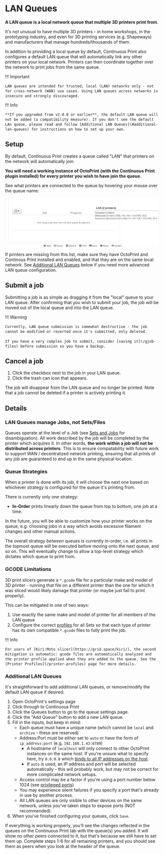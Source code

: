 # LAN Queues

**A LAN queue is a local network queue that multiple 3D printers print from.**

It's not unusual to have multiple 3D printers - in home workshops, in the prototyping industry, and even for 3D printing services (e.g. Shapeways) and manufacturers that manage hundreds/thousands of them.

In addition to providing a local queue by default, Continuous Print also configures a default LAN queue that will automatically link any other printers on your local network. Printers can then coordinate together over the network to print jobs from the same queue.

!!! Important

    LAN queues are intended for trusted, local (LAN) networks only - not for cross-network (WAN) use cases. Using LAN queues across networks is insecure and strongly discouraged.

!!! Info

    **If you upgraded from v2.0.0 or earlier**, the default LAN queue will not be added (a compatibility measure). If you don't see the default LAn queue, please read and follow [Additional LAN Queues](#additional-lan-queues) for instructions on how to set up your own.

## Setup

By default, Continuous Print creates a queue called "LAN" that printers on the network will automatically join.

**You will need a working instance of OctoPrint (with the Continuous Print plugin installed) for every printer you wish to have join the queue.**

See what printers are connected to the queue by hovering your mouse over the queue name:

![Hover Example](/hover_viz.png)

If printers are missing from this list, make sure they have OctoPrint and Continous Print installed and enabled, and that they are on the same local network. See [Additional LAN Queues](#additional-lan-queues) below if you need more advanced LAN queue configuration.

## Submit a job

Submitting a job is as simple as dragging it from the "local" queue to your LAN queue. After confirming that you wish to submit your job, the job will be moved out of the local queue and into the LAN queue.

!!! Warning

    Currently, LAN queue submission is somewhat destructive - the job cannot be modified or reverted once it's submitted, only deleted.

    If you have a very complex job to submit, consider [saving it](/gjob-files) before submission so you have a backup.

## Cancel a job

1. Click the checkbox next to the job in your LAN queue.
1. Click the trash can icon that appears.

The job will disappear from the LAN queue and no longer be printed. Note that a job cannot be deleted if a printer is actively printing it.

## Details

### LAN Queues manage Jobs, not Sets/Files

Queues operate at the level of a Job (see [Sets and Jobs](/advanced-queuing/#sets-and-jobs) for disambiguation). All work described by the job will be completed by the printer which acquires it. In other words, **the work within a job will not be distributed across printers**. This is to ensure compatability with future work to support WAN / decentralized network printing, ensuring that all prints of any job are guaranteed to end up in the same physical location.

### Queue Strategies

When a printer is done with its job, it will choose the next one based on whichever strategy is configured for the queue it's printing from.

There is currently only one strategy:

*  **In-Order** prints linearly down the queue from top to bottom, one job at a time.

In the future, you will be able to customize how your printer works on the queue, e.g. choosing jobs in a way which avoids excessive filament changes and other manual actions.

The overall strategy *between* queues is currently in-order, i.e. all prints in the topmost queue will be executed before moving onto the next queue, and so on. This will eventually change to allow a top-level strategy which dictates which queue to print from.

### GCODE Limitations

3D print slicers generate a `*.gcode` file for a particular make and model of 3D printer - running that file on a different printer than the one for which it was sliced would likely damage that printer (or maybe just fail to print properly).

This can be mitigated in one of two ways:

1. Use exactly the same make and model of printer for all members of the LAN queue
2. Configure the correct [profiles](/printer-profiles) for all Sets so that each type of printer has its own compatible `*.gcode` files to fully print the job.

!!! Info

    For users of [Kiri:Moto slicer](https://grid.space/kiri/), the second mitigation is automatic: gcode files are automatically analyzed and the printer profile applied when they are added to the queue. See the [Printer Profiles](/printer-profiles) page for more details.

### Additional LAN Queues

It's straightforward to add additional LAN queues, or remove/modify the default LAN queue if desired:

1. Open OctoPrint's settings page
2. Click through to Continuous Print
3. Click the Queues button to go to the queue settings page.
4. Click the "Add Queue" button to add a new LAN queue.
5. Fill in the inputs, but keep in mind:
    * Each queue must have a unique name (which cannot be `local` and `archive` - these are reserved)
    * Address:Port must be either set to `auto` or have the form of `ip_address:port` (e.g. `192.168.1.43:6789`)
        * A hostname of `localhost` will only connect to other OctoPrint instances on the same host. If you're unsure what to specify here, try `0.0.0.0` which [binds to all IP addresses on the host](https://en.wikipedia.org/wiki/0.0.0.0).
        * If `auto` is used, an IP address and port will be selected automatically - this will probably work, but may not be correct for more complicated network setups.
    * Access control may be a factor if you're using a port number below 1024 (see [privileged ports](https://www.w3.org/Daemon/User/Installation/PrivilegedPorts.html))
    * You may experience silent failures if you specify a port that's already in use by another process.
    * All LAN queues are only visible to other devices on the same network, unless you've taken steps to expose ports (NOT recommended).
6. When you've finished configuring your queues, click `Save`.

If everything is working properly, you'll see the changes reflected in the queues on the Continuous Print tab with the queue(s) you added. It will show no other peers connected to it, but that's because we still have to set them up. Complete steps 1-6 for all remaining printers, and you should see them as peers when you look at the header of the queue.
